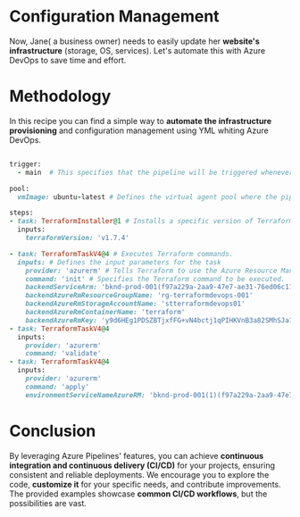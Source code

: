 # Configuration Management
Now, Jane( a business owner) needs to easily update her **website's infrastructure** (storage, OS, services). Let's automate this with Azure DevOps to save time and effort.

# Methodology
In this recipe you can find a simple way to **automate the infrastructure provisioning** and configuration management using YML whiting Azure DevOps. 

```ruby

trigger:
  - main  # This specifies that the pipeline will be triggered whenever there's a push to the main branch of your Git repository.

pool:
  vmImage: ubuntu-latest # Defines the virtual agent pool where the pipeline tasks will be executed.

steps:
- task: TerraformInstaller@1 # Installs a specific version of Terraform
  inputs:
    terraformVersion: 'v1.7.4'

- task: TerraformTaskV4@4 # Executes Terraform commands.
  inputs: # Defines the input parameters for the task
    provider: 'azurerm' # Tells Terraform to use the Azure Resource Manager provider for interacting with Azure resources.
    command: 'init' # Specifies the Terraform command to be executed. 
    backendServiceArm: 'bknd-prod-001(f97a229a-2aa9-47e7-ae31-76ed06c11e1d)'
    backendAzureRmResourceGroupName: 'rg-terraformdevops-001'
    backendAzureRmStorageAccountName: 'stterraformdevops01'
    backendAzureRmContainerName: 'terraform'
    backendAzureRmKey: 'y9d6HEg1PDSZBTjxfFG+vN4bctj1qPIHKVnB3a82SMhSJa1bJjvfsloJDw0J5pYzKfVbVVQwBYpC+AStA5P4pw=='
- task: TerraformTaskV4@4
  inputs:
    provider: 'azurerm'
    command: 'validate'
- task: TerraformTaskV4@4
  inputs:
    provider: 'azurerm'
    command: 'apply'
    environmentServiceNameAzureRM: 'bknd-prod-001(1)(f97a229a-2aa9-47e7-ae31-76ed06c11e1d)'

```
# Conclusion
By leveraging Azure Pipelines' features, you can achieve **continuous integration and continuous delivery (CI/CD)** for your projects, ensuring consistent and reliable deployments. We encourage you to explore the code, **customize it** for your specific needs, and contribute improvements.  The provided examples showcase **common CI/CD workflows**, but the possibilities are vast.
